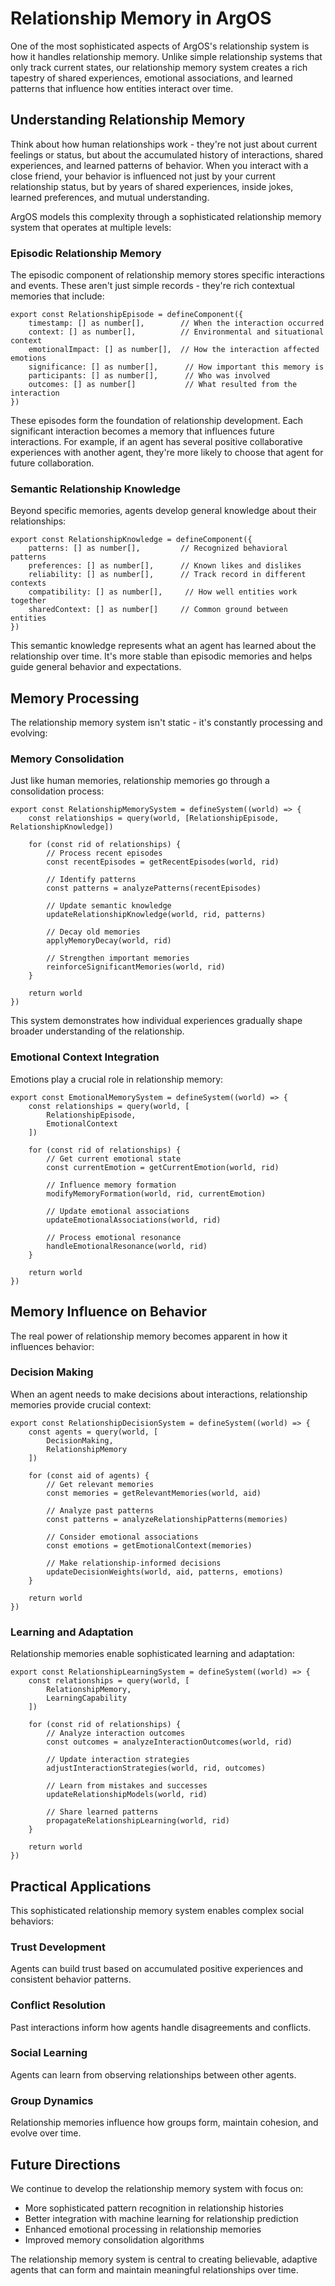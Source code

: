 # Relationship Memory in ArgOS

One of the most sophisticated aspects of ArgOS's relationship system is how it handles relationship memory. Unlike simple relationship systems that only track current states, our relationship memory system creates a rich tapestry of shared experiences, emotional associations, and learned patterns that influence how entities interact over time.

## Understanding Relationship Memory

Think about how human relationships work - they're not just about current feelings or status, but about the accumulated history of interactions, shared experiences, and learned patterns of behavior. When you interact with a close friend, your behavior is influenced not just by your current relationship status, but by years of shared experiences, inside jokes, learned preferences, and mutual understanding.

ArgOS models this complexity through a sophisticated relationship memory system that operates at multiple levels:

### Episodic Relationship Memory

The episodic component of relationship memory stores specific interactions and events. These aren't just simple records - they're rich contextual memories that include:

    export const RelationshipEpisode = defineComponent({
        timestamp: [] as number[],        // When the interaction occurred
        context: [] as number[],          // Environmental and situational context
        emotionalImpact: [] as number[],  // How the interaction affected emotions
        significance: [] as number[],      // How important this memory is
        participants: [] as number[],      // Who was involved
        outcomes: [] as number[]           // What resulted from the interaction
    })

These episodes form the foundation of relationship development. Each significant interaction becomes a memory that influences future interactions. For example, if an agent has several positive collaborative experiences with another agent, they're more likely to choose that agent for future collaboration.

### Semantic Relationship Knowledge

Beyond specific memories, agents develop general knowledge about their relationships:

    export const RelationshipKnowledge = defineComponent({
        patterns: [] as number[],         // Recognized behavioral patterns
        preferences: [] as number[],      // Known likes and dislikes
        reliability: [] as number[],      // Track record in different contexts
        compatibility: [] as number[],     // How well entities work together
        sharedContext: [] as number[]     // Common ground between entities
    })

This semantic knowledge represents what an agent has learned about the relationship over time. It's more stable than episodic memories and helps guide general behavior and expectations.

## Memory Processing

The relationship memory system isn't static - it's constantly processing and evolving:

### Memory Consolidation

Just like human memories, relationship memories go through a consolidation process:

    export const RelationshipMemorySystem = defineSystem((world) => {
        const relationships = query(world, [RelationshipEpisode, RelationshipKnowledge])

        for (const rid of relationships) {
            // Process recent episodes
            const recentEpisodes = getRecentEpisodes(world, rid)

            // Identify patterns
            const patterns = analyzePatterns(recentEpisodes)

            // Update semantic knowledge
            updateRelationshipKnowledge(world, rid, patterns)

            // Decay old memories
            applyMemoryDecay(world, rid)

            // Strengthen important memories
            reinforceSignificantMemories(world, rid)
        }

        return world
    })

This system demonstrates how individual experiences gradually shape broader understanding of the relationship.

### Emotional Context Integration

Emotions play a crucial role in relationship memory:

    export const EmotionalMemorySystem = defineSystem((world) => {
        const relationships = query(world, [
            RelationshipEpisode,
            EmotionalContext
        ])

        for (const rid of relationships) {
            // Get current emotional state
            const currentEmotion = getCurrentEmotion(world, rid)

            // Influence memory formation
            modifyMemoryFormation(world, rid, currentEmotion)

            // Update emotional associations
            updateEmotionalAssociations(world, rid)

            // Process emotional resonance
            handleEmotionalResonance(world, rid)
        }

        return world
    })

## Memory Influence on Behavior

The real power of relationship memory becomes apparent in how it influences behavior:

### Decision Making

When an agent needs to make decisions about interactions, relationship memories provide crucial context:

    export const RelationshipDecisionSystem = defineSystem((world) => {
        const agents = query(world, [
            DecisionMaking,
            RelationshipMemory
        ])

        for (const aid of agents) {
            // Get relevant memories
            const memories = getRelevantMemories(world, aid)

            // Analyze past patterns
            const patterns = analyzeRelationshipPatterns(memories)

            // Consider emotional associations
            const emotions = getEmotionalContext(memories)

            // Make relationship-informed decisions
            updateDecisionWeights(world, aid, patterns, emotions)
        }

        return world
    })

### Learning and Adaptation

Relationship memories enable sophisticated learning and adaptation:

    export const RelationshipLearningSystem = defineSystem((world) => {
        const relationships = query(world, [
            RelationshipMemory,
            LearningCapability
        ])

        for (const rid of relationships) {
            // Analyze interaction outcomes
            const outcomes = analyzeInteractionOutcomes(world, rid)

            // Update interaction strategies
            adjustInteractionStrategies(world, rid, outcomes)

            // Learn from mistakes and successes
            updateRelationshipModels(world, rid)

            // Share learned patterns
            propagateRelationshipLearning(world, rid)
        }

        return world
    })

## Practical Applications

This sophisticated relationship memory system enables complex social behaviors:

### Trust Development

Agents can build trust based on accumulated positive experiences and consistent behavior patterns.

### Conflict Resolution

Past interactions inform how agents handle disagreements and conflicts.

### Social Learning

Agents can learn from observing relationships between other agents.

### Group Dynamics

Relationship memories influence how groups form, maintain cohesion, and evolve over time.

## Future Directions

We continue to develop the relationship memory system with focus on:

- More sophisticated pattern recognition in relationship histories
- Better integration with machine learning for relationship prediction
- Enhanced emotional processing in relationship memories
- Improved memory consolidation algorithms

The relationship memory system is central to creating believable, adaptive agents that can form and maintain meaningful relationships over time.
